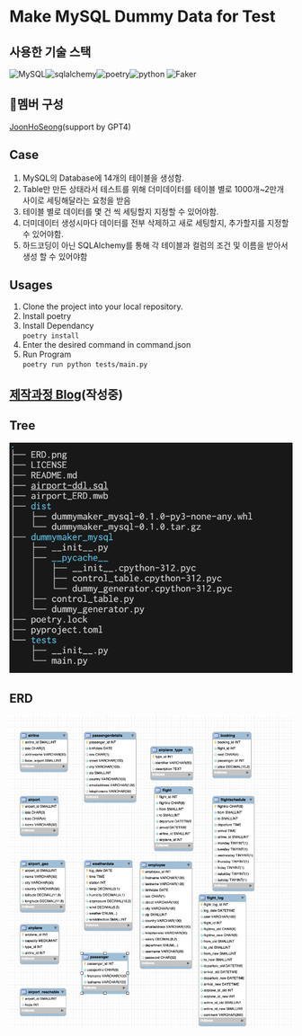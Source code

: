 # Make MySQL Dummy Data for Test

## 사용한 기술 스택
![MySQL](https://img.shields.io/badge/mysql-4479A1.svg?style=for-the-badge&logo=mysql&logoColor=white)![sqlalchemy](https://img.shields.io/badge/sqlalchemy-D71F00?style=for-the-badge&logo=sqlalchemy&logoColor=white)![poetry](https://img.shields.io/badge/poetry-60A5FA?style=for-the-badge&logo=poetry&logoColor=white)![python](https://img.shields.io/badge/python-1D9FD7?style=for-the-badge&logo=python&logoColor=white)
![Faker](https://img.shields.io/badge/Faker-3B66BC?style=for-the-badge&logo=&logoColor=white)
## 👤멤버 구성
[JoonHoSeong](https://github.com/JoonHoSeong)(support by GPT4)

## Case
1. MySQL의 Database에 14개의 테이블을 생성함.
2. Table만 만든 상태라서 테스트를 위해 더미데이터를 테이블 별로 1000개~2만개 사이로 세팅해달라는 요청을 받음
3. 테이블 별로 데이터를 몇 건 씩 세팅할지 지정할 수 있어야함.
4. 더미데이터 생성시마다 데이터를 전부 삭제하고 새로 세팅할지, 추가할지를 지정할 수 있어야함.
5. 하드코딩이 아닌 SQLAlchemy를 통해 각 테이블과 컬럼의 조건 및 이름을 받아서 생성 할 수 있어야함


## Usages
1. Clone the project into your local repository.
2. Install poetry
3. Install Dependancy  
`
poetry install
`  
4. Enter the desired command in command.json  
5. Run Program  
`
poetry run python tests/main.py
`  
## [제작과정 Blog](https://slowprogramer.tistory.com/entry/dummyDataMkaer-SQLAlcehmy%EB%A5%BC-%EC%9D%B4%EC%9A%A9%ED%95%9C-%EB%8D%94%EB%AF%B8%EB%8D%B0%EC%9D%B4%ED%84%B0-%EC%83%9D%EC%84%B1-%ED%94%84%EB%A1%9C%EA%B7%B8%EB%9E%A8-%EB%A7%8C%EB%93%A4%EA%B8%B0-with-MySQL)(작성중)

## Tree
![title](https://github.com/JoonHoSeong/OZ_Backend_School_SideProject/blob/main/dummyMaker_MYSQL/image/image.png)   


## ERD
![title](https://github.com/JoonHoSeong/OZ_Backend_School_SideProject/blob/main/dummyMaker_MYSQL/image/ERD.png)   
